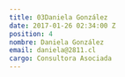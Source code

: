 ```yaml
---
title: 03Daniela González
date: 2017-01-26 02:34:00 Z
position: 4
nombre: Daniela González
email: daniela@2811.cl
cargo: Consultora Asociada
---
```


